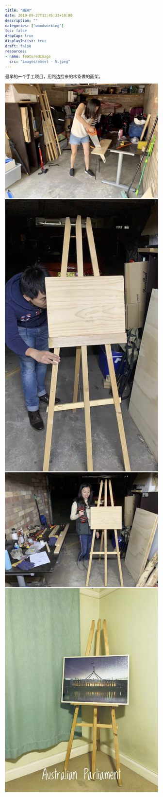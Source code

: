 ```yaml
---
title: "画架"
date: 2019-09-27T12:45:33+10:00
description: ""
categories: ["woodworking"]
toc: false
dropCap: true
displayInList: true
draft: false
resources:
- name: featuredImage
  src: "images/easel - 5.jpeg"
---
```



最早的一个手工项目，用路边捡来的木条做的画架。

![image](images/easel%20-%201.jpeg)
![image](images/easel%20-%202.jpeg)
![image](images/easel%20-%204.jpeg)
![image](images/easel%20-%205.jpeg)